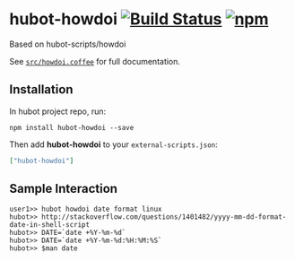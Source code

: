 # hubot-howdoi [![Build Status](https://img.shields.io/travis/hashashin/hubot-howdoi.svg?maxAge=2592000&style=flat-square)](https://travis-ci.org/hashashin/hubot-howdoi) [![npm](https://img.shields.io/npm/v/hubot-howdoi.svg?maxAge=2592000&style=flat-square)](https://www.npmjs.com/package/hubot-howdoi)

Based on hubot-scripts/howdoi

See [`src/howdoi.coffee`](src/howdoi.coffee) for full documentation.

## Installation

In hubot project repo, run:

`npm install hubot-howdoi --save`

Then add **hubot-howdoi** to your `external-scripts.json`:

```json
["hubot-howdoi"]
```

## Sample Interaction

```
user1>> hubot howdoi date format linux
hubot>> http://stackoverflow.com/questions/1401482/yyyy-mm-dd-format-date-in-shell-script
hubot>> DATE=`date +%Y-%m-%d`
hubot>> DATE=`date +%Y-%m-%d:%H:%M:%S`
hubot>> $man date
```
